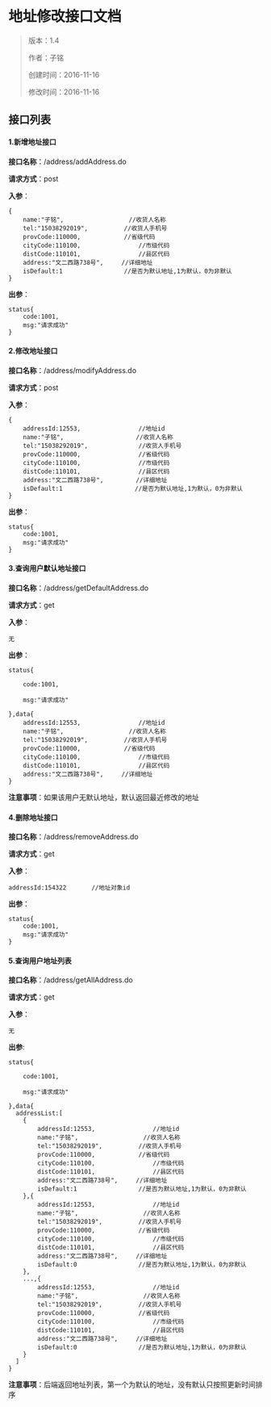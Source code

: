 # 地址修改接口文档

> 版本：1.4
>
> 作者：子铭
>
> 创建时间：2016-11-16
>
> 修改时间：2016-11-16

## 接口列表

#### 1.新增地址接口

**接口名称**：/address/addAddress.do

**请求方式**：post

**入参**：

```{
{
	name:"子铭",					//收货人名称
	tel:"15038292019",			//收货人手机号
	provCode:110000,			//省级代码
	cityCode:110100,				//市级代码
	distCode:110101,				//县区代码
	address:"文二西路738号",		//详细地址
	isDefault:1					//是否为默认地址,1为默认，0为非默认
}
```

**出参**：

```
status{
	code:1001,
	msg:"请求成功"
}
```

#### 2.修改地址接口

**接口名称**：/address/modifyAddress.do

**请求方式**：post

**入参**：

```
{
	addressId:12553,				//地址id
	name:"子铭",					  //收货人名称
	tel:"15038292019",				//收货人手机号
	provCode:110000,				//省级代码
	cityCode:110100,				//市级代码
	distCode:110101,				//县区代码
	address:"文二西路738号",			//详细地址
	isDefault:1					   //是否为默认地址,1为默认，0为非默认
}
```

**出参**：

```
status{
	code:1001,
	msg:"请求成功"
}
```

#### 3.查询用户默认地址接口

**接口名称**：/address/getDefaultAddress.do

**请求方式**：get

**入参**：

```
无
```

**出参**：

```
status{

	code:1001,

	msg:"请求成功"

},data{
	addressId:12553,				//地址id
	name:"子铭",					//收货人名称
	tel:"15038292019",			//收货人手机号
	provCode:110000,			//省级代码
	cityCode:110100,				//市级代码
	distCode:110101,				//县区代码
	address:"文二西路738号",		//详细地址
}
```

**注意事项**：如果该用户无默认地址，默认返回最近修改的地址

#### 4.删除地址接口

**接口名称**：/address/removeAddress.do

**请求方式**：get

**入参**：

```
addressId:154322       //地址对象id
```

**出参**：

```
status{
	code:1001,
	msg:"请求成功"
}
```

#### 5.查询用户地址列表

**接口名称**：/address/getAllAddress.do

**请求方式**：get

**入参**：

```
无
```

**出参**:

```
status{

	code:1001,

	msg:"请求成功"

},data{
  addressList:[
    {
      	addressId:12553,				//地址id
		name:"子铭",					//收货人名称
		tel:"15038292019",			//收货人手机号
		provCode:110000,			//省级代码
		cityCode:110100,				//市级代码
		distCode:110101,				//县区代码
		address:"文二西路738号",		//详细地址
		isDefault:1					//是否为默认地址,1为默认，0为非默认
    },{
      	addressId:12553,				//地址id
		name:"子铭",					//收货人名称
		tel:"15038292019",			//收货人手机号
		provCode:110000,			//省级代码
		cityCode:110100,				//市级代码
		distCode:110101,				//县区代码
		address:"文二西路738号",		//详细地址
		isDefault:0					//是否为默认地址,1为默认，0为非默认
    },
    ...,{
      	addressId:12553,				//地址id
		name:"子铭",					//收货人名称
		tel:"15038292019",			//收货人手机号
		provCode:110000,			//省级代码
		cityCode:110100,				//市级代码
		distCode:110101,				//县区代码
		address:"文二西路738号",		//详细地址
		isDefault:0					//是否为默认地址,1为默认，0为非默认
    }
  ]
}
```

**注意事项**：后端返回地址列表，第一个为默认的地址，没有默认只按照更新时间排序